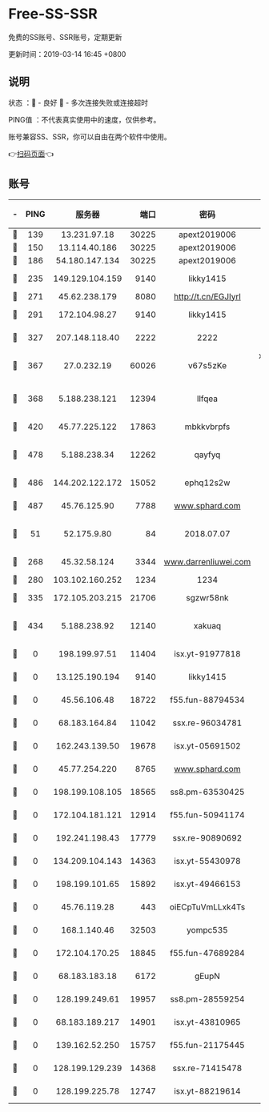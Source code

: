 # Free-SS-SSR

免费的SS账号、SSR账号，定期更新

更新时间：2019-03-14 16:45 +0800

## 说明

状态     ：🙂 - 良好 🙁 - 多次连接失败或连接超时

PING值   ：不代表真实使用中的速度，仅供参考。

账号兼容SS、SSR，你可以自由在两个软件中使用。

👉[扫码页面](https://liesauer.github.io/Free-SS-SSR/)👈

## 账号

|-|PING|服务器|端口|密码|加密方式|区域|
|:----:|:----:|:-----:|-----:|:----:|:----:|:----:|
|🙂|139|13.231.97.18|30225|apext2019006|chacha20|JP|
|🙂|150|13.114.40.186|30225|apext2019006|chacha20|JP|
|🙂|186|54.180.147.134|30225|apext2019006|chacha20|KR|
|🙂|235|149.129.104.159|9140|likky1415|aes-256-cfb|HK|
|🙂|271|45.62.238.179|8080|http://t.cn/EGJIyrl|rc4-md5|CA|
|🙂|291|172.104.98.27|9140|likky1415|aes-256-cfb|JP|
|🙂|327|207.148.118.40|2222|2222|aes-256-cfb|SG|
|🙂|367|27.0.232.19|60026|v67s5zKe|xchacha20-ietf-poly1305|HK|
|🙂|368|5.188.238.121|12394|llfqea|chacha20-ietf-poly1305|BR|
|🙂|420|45.77.225.122|17863|mbkkvbrpfs|aes-256-cfb|GB|
|🙂|478|5.188.238.34|12262|qayfyq|chacha20-ietf-poly1305|BR|
|🙂|486|144.202.122.172|15052|ephq12s2w|aes-256-cfb|US|
|🙂|487|45.76.125.90|7788|www.sphard.com|aes-256-cfb|AU|
|🙂|51|52.175.9.80|84|2018.07.07|chacha20-ietf-poly1305|HK|
|🙂|268|45.32.58.124|3344|www.darrenliuwei.com|aes-256-cfb|JP|
|🙂|280|103.102.160.252|1234|1234|rc4-md5|JP|
|🙂|335|172.105.203.215|21706|sgzwr58nk|aes-256-cfb|JP|
|🙂|434|5.188.238.92|12140|xakuaq|chacha20-ietf-poly1305|BR|
|🙁|0|198.199.97.51|11404|isx.yt-91977818|aes-256-cfb|US|
|🙁|0|13.125.190.194|9140|likky1415|aes-256-cfb|KR|
|🙁|0|45.56.106.48|18722|f55.fun-88794534|aes-256-cfb|US|
|🙁|0|68.183.164.84|11042|ssx.re-96034781|aes-256-cfb|US|
|🙁|0|162.243.139.50|19678|isx.yt-05691502|aes-256-cfb|US|
|🙁|0|45.77.254.220|8765|www.sphard.com|aes-256-cfb|SG|
|🙁|0|198.199.108.105|18565|ss8.pm-63530425|aes-256-cfb|US|
|🙁|0|172.104.181.121|12914|f55.fun-50941174|aes-256-cfb|SG|
|🙁|0|192.241.198.43|17779|ssx.re-90890692|aes-256-cfb|US|
|🙁|0|134.209.104.143|14363|isx.yt-55430978|aes-256-cfb|SG|
|🙁|0|198.199.101.65|15892|isx.yt-49466153|aes-256-cfb|US|
|🙁|0|45.76.119.28|443|oiECpTuVmLLxk4Ts|aes-256-cfb|AU|
|🙁|0|168.1.140.46|32503|yompc535|aes-256-cfb|AU|
|🙁|0|172.104.170.25|18845|f55.fun-47689284|aes-256-cfb|SG|
|🙁|0|68.183.183.18|6172|gEupN|aes-256-cfb|SG|
|🙁|0|128.199.249.61|19957|ss8.pm-28559254|aes-256-cfb|SG|
|🙁|0|68.183.189.217|14901|isx.yt-43810965|aes-256-cfb|SG|
|🙁|0|139.162.52.250|15757|f55.fun-21175445|aes-256-cfb|SG|
|🙁|0|128.199.129.239|14368|ssx.re-71415478|aes-256-cfb|SG|
|🙁|0|128.199.225.78|12747|isx.yt-88219614|aes-256-cfb|SG|
